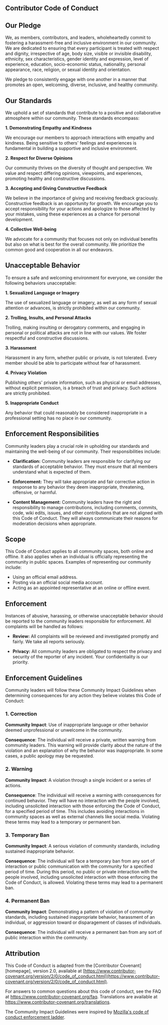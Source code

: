 ## Contributor Code of Conduct

## Our Pledge

We, as members, contributors, and leaders, wholeheartedly commit to fostering a harassment-free and inclusive environment in our community. We are dedicated to ensuring that every participant is treated with respect and dignity, irrespective of age, body size, visible or invisible disability, ethnicity, sex characteristics, gender identity and expression, level of experience, education, socio-economic status, nationality, personal appearance, race, religion, or sexual identity and orientation.

We pledge to consistently engage with one another in a manner that promotes an open, welcoming, diverse, inclusive, and healthy community.

## Our Standards

We uphold a set of standards that contribute to a positive and collaborative atmosphere within our community. These standards encompass:

**1. Demonstrating Empathy and Kindness**

We encourage our members to approach interactions with empathy and kindness. Being sensitive to others' feelings and experiences is fundamental in building a supportive and inclusive environment.

**2. Respect for Diverse Opinions**

Our community thrives on the diversity of thought and perspective. We value and respect differing opinions, viewpoints, and experiences, promoting healthy and constructive discussions.

**3. Accepting and Giving Constructive Feedback**

We believe in the importance of giving and receiving feedback graciously. Constructive feedback is an opportunity for growth. We encourage you to accept responsibility for your actions and apologize to those affected by your mistakes, using these experiences as a chance for personal development.

**4. Collective Well-being**

We advocate for a community that focuses not only on individual benefits but also on what is best for the overall community. We prioritize the common good and cooperation in all our endeavors.

## Unacceptable Behavior

To ensure a safe and welcoming environment for everyone, we consider the following behaviors unacceptable:

**1. Sexualized Language or Imagery**

The use of sexualized language or imagery, as well as any form of sexual attention or advances, is strictly prohibited within our community.

**2. Trolling, Insults, and Personal Attacks**

Trolling, making insulting or derogatory comments, and engaging in personal or political attacks are not in line with our values. We foster respectful and constructive discussions.

**3. Harassment**

Harassment in any form, whether public or private, is not tolerated. Every member should be able to participate without fear of harassment.

**4. Privacy Violation**

Publishing others' private information, such as physical or email addresses, without explicit permission, is a breach of trust and privacy. Such actions are strictly prohibited.

**5. Inappropriate Conduct**

Any behavior that could reasonably be considered inappropriate in a professional setting has no place in our community.

## Enforcement Responsibilities

Community leaders play a crucial role in upholding our standards and maintaining the well-being of our community. Their responsibilities include:

- **Clarification:** Community leaders are responsible for clarifying our standards of acceptable behavior. They must ensure that all members understand what is expected of them.

- **Enforcement:** They will take appropriate and fair corrective action in response to any behavior they deem inappropriate, threatening, offensive, or harmful.

- **Content Management:** Community leaders have the right and responsibility to manage contributions, including comments, commits, code, wiki edits, issues, and other contributions that are not aligned with this Code of Conduct. They will always communicate their reasons for moderation decisions when appropriate.

## Scope

This Code of Conduct applies to all community spaces, both online and offline. It also applies when an individual is officially representing the community in public spaces. Examples of representing our community include:

- Using an official email address.
- Posting via an official social media account.
- Acting as an appointed representative at an online or offline event.

## Enforcement

Instances of abusive, harassing, or otherwise unacceptable behavior should be reported to the community leaders responsible for enforcement. All complaints will be handled as follows:

- **Review:** All complaints will be reviewed and investigated promptly and fairly. We take all reports seriously.

- **Privacy:** All community leaders are obligated to respect the privacy and security of the reporter of any incident. Your confidentiality is our priority.

## Enforcement Guidelines

Community leaders will follow these Community Impact Guidelines when determining consequences for any action they believe violates this Code of Conduct:

### 1. Correction

**Community Impact**: Use of inappropriate language or other behavior deemed unprofessional or unwelcome in the community.

**Consequence**: The individual will receive a private, written warning from community leaders. This warning will provide clarity about the nature of the violation and an explanation of why the behavior was inappropriate. In some cases, a public apology may be requested.

### 2. Warning

**Community Impact**: A violation through a single incident or a series of actions.

**Consequence**: The individual will receive a warning with consequences for continued behavior. They will have no interaction with the people involved, including unsolicited interaction with those enforcing the Code of Conduct, for a specified period of time. This includes avoiding interactions in community spaces as well as external channels like social media. Violating these terms may lead to a temporary or permanent ban.

### 3. Temporary Ban

**Community Impact**: A serious violation of community standards, including sustained inappropriate behavior.

**Consequence**: The individual will face a temporary ban from any sort of interaction or public communication with the community for a specified period of time. During this period, no public or private interaction with the people involved, including unsolicited interaction with those enforcing the Code of Conduct, is allowed. Violating these terms may lead to a permanent ban.

### 4. Permanent Ban

**Community Impact**: Demonstrating a pattern of violation of community standards, including sustained inappropriate behavior, harassment of an individual, or aggression toward or disparagement of classes of individuals.

**Consequence**: The individual will receive a permanent ban from any sort of public interaction within the community.

## Attribution

This Code of Conduct is adapted from the [Contributor Covenant][homepage], version 2.0, available at [https://www.contributor-covenant.org/version/2/0/code_of_conduct.html](https://www.contributor-covenant.org/version/2/0/code_of_conduct.html).

For answers to common questions about this code of conduct, see the FAQ at https://www.contributor-covenant.org/faq. Translations are available at https://www.contributor-covenant.org/translations.

The Community Impact Guidelines were inspired by [Mozilla's code of conduct enforcement ladder](https://github.com/mozilla/diversity).